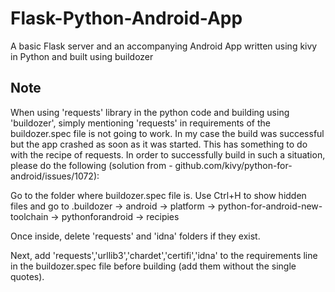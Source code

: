 # Flask-Python-Android-App
A basic Flask server and an accompanying Android App written using kivy in Python and built using buildozer

## Note
When using 'requests' library in the python code and building using 'buildozer', simply mentioning 'requests' in requirements of the buildozer.spec file is not going to work. In my case the build was successful but the app crashed as soon as it was started. This has something to do with the recipe of requests. In order to successfully build in such a situation, please do the following (solution from - github.com/kivy/python-for-android/issues/1072): 


Go to the folder where buildozer.spec file is. Use Ctrl+H to show hidden files and go to .buildozer -> android -> platform -> python-for-android-new-toolchain -> pythonforandroid -> recipies

Once inside, delete 'requests' and 'idna' folders if they exist.

Next, add 'requests','urllib3','chardet','certifi','idna' to the requirements line in the buildozer.spec file before building (add them without the single quotes).
